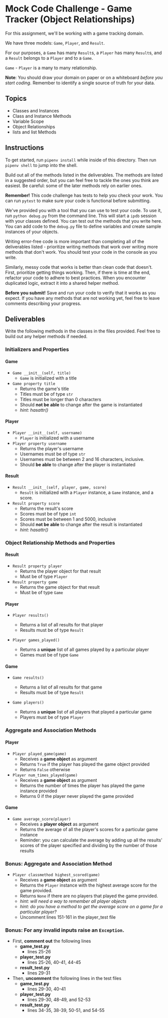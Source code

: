 # Mock Code Challenge - Game Tracker (Object Relationships)

For this assignment, we'll be working with a game tracking domain.

We have three models: `Game`, `Player`, and `Result`.

For our purposes, a `Game` has many `Result`s, a `Player` has many `Result`s,
and a `Result` belongs to a `Player` and to a `Game`.

`Game` - `Player` is a many to many relationship.

**Note**: You should draw your domain on paper or on a whiteboard _before you
start coding_. Remember to identify a single source of truth for your data.

## Topics

- Classes and Instances
- Class and Instance Methods
- Variable Scope
- Object Relationships
- lists and list Methods

## Instructions

To get started, run `pipenv install` while inside of this directory. Then run
`pipenv shell` to jump into the shell.

Build out all of the methods listed in the deliverables. The methods are listed
in a suggested order, but you can feel free to tackle the ones you think are
easiest. Be careful: some of the later methods rely on earlier ones.

**Remember!** This code challenge has tests to help you check your work. You can
run `pytest` to make sure your code is functional before submitting.

We've provided you with a tool that you can use to test your code. To use it,
run `python debug.py` from the command line. This will start a `ipdb` session
with your classes defined. You can test out the methods that you write here. You
can add code to the `debug.py` file to define variables and create sample
instances of your objects.

Writing error-free code is more important than completing all of the
deliverables listed - prioritize writing methods that work over writing more
methods that don't work. You should test your code in the console as you write.

Similarly, messy code that works is better than clean code that doesn't. First,
prioritize getting things working. Then, if there is time at the end, refactor
your code to adhere to best practices. When you encounter duplicated logic,
extract it into a shared helper method.

**Before you submit!** Save and run your code to verify that it works as you
expect. If you have any methods that are not working yet, feel free to leave
comments describing your progress.

## Deliverables

Write the following methods in the classes in the files provided. Feel free to
build out any helper methods if needed.

### Initializers and Properties

#### Game

- `Game __init__(self, title)`
  - `Game` is initialized with a title
- `Game property title`
  - Returns the game's title
  - Titles must be of type `str`
  - Titles must be longer than 0 characters
  - Should **not be able** to change after the game is instantiated
  - _hint: hasattr()_

#### Player

- `Player __init__(self, username)`
  - `Player` is initialized with a username
- `Player property username`
  - Returns the player's username
  - Usernames must be of type `str`
  - Usernames must be between 2 and 16 characters, inclusive.
  - Should **be able** to change after the player is instantiated

#### Result

- `Result __init__(self, player, game, score)`
  - `Result` is initialized with a `Player` instance, a `Game` instance, and a
    score.
- `Result property score`
  - Returns the result's score
  - Scores must be of type `int`
  - Scores must be between 1 and 5000, inclusive
  - Should **not be able** to change after the result is instantiated
  - _hint: hasattr()_

### Object Relationship Methods and Properties

#### Result

- `Result property player`
  - Returns the player object for that result
  - Must be of type `Player`
- `Result property game`
  - Returns the game object for that result
  - Must be of type `Game`

#### Player

- `Player results()`

  - Returns a list of all results for that player
  - Results must be of type `Result`

- `Player games_played()`
  - Returns a **unique** list of all games played by a particular player
  - Games must be of type `Game`

#### Game

- `Game results()`

  - Returns a list of all results for that game
  - Results must be of type `Result`

- `Game players()`
  - Returns a **unique** list of all players that played a particular game
  - Players must be of type `Player`

### Aggregate and Association Methods

#### Player

- `Player played_game(game)`
  - Receives a **game object** as argument
  - Returns `True` if the player has played the game object provided
  - Returns `False` otherwise
- `Player num_times_played(game)`
  - Receives a **game object** as argument
  - Returns the number of times the player has played the game instance provided
  - Returns 0 if the player never played the game provided

#### Game

- `Game average_score(player)`
  - Receives a **player object** as argument
  - Returns the average of all the player's scores for a particular game
    instance
  - Reminder: you can calculate the average by adding up all the results' scores
    of the player specified and dividing by the number of those results

### Bonus: Aggregate and Association Method

- `Player classmethod highest_scored(game)`
  - Receives a **game object** as argument
  - Returns the `Player` instance with the highest average score for the game
    provided.
  - Returns `None` if there are no players that played the game provided.
  - _hint: will need a way to remember all player objects_
  - _hint: do you have a method to get the average score on a game for a
    particular player?_
  - Uncomment lines 151-161 in the player_test file

### Bonus: For any invalid inputs raise an `Exception`.

- First, **comment out** the following lines
  - **game_test.py**
    - lines 25-26
  - **player_test.py**
    - lines 25-26, 40-41, 44-45
  - **result_test.py**
    - lines 29-31
- Then, **uncomment** the following lines in the test files
  - **game_test.py**
    - lines 29-30, 40-41
  - **player_test.py**
    - lines 29-30, 48-49, and 52-53
  - **result_test.py**
    - lines 34-35, 38-39, 50-51, and 54-55
  
